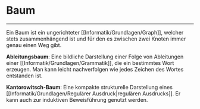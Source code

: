 # Baum
---
Ein Baum ist ein ungerichteter [[Informatik/Grundlagen/Graph]], welcher stets zusammenhängend ist und für den es zwischen zwei Knoten immer genau einen Weg gibt.

**Ableitungsbaum**: Eine bildliche Darstellung einer Folge von Ableitungen einer [[Informatik/Grundlagen/Grammatik]], die ein bestimmtes Wort erzeugen. Man kann leicht nachverfolgen wie jedes Zeichen des Wortes entstanden ist.

**Kantorowitsch-Baum**: Eine kompakte strukturelle Darstellung eines [[Informatik/Grundlagen/Regulärer Ausdruck|regulären Ausdrucks]]. Er kann auch zur induktiven Beweisführung genutzt werden.